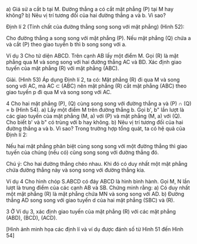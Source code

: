 a) Giá sử a cắt b tại M. Đường thẳng a có cắt mặt phẳng (P) tại M hay không?
b) Nêu vị trí tương đối của hai đường thẳng a và b. Vì sao?

Định lí 2 (Tính chất của đường thẳng song song với mặt phẳng) (Hình 52):

Cho đường thẳng a song song với mặt phẳng (P). Nếu mặt phẳng (Q) chứa a và cắt (P) theo giao tuyến b thì b song song với a.

Ví dụ 3 Cho tứ diện ABCD. Trên cạnh AB lấy một điểm M. Gọi (R) là mặt phẳng qua M và song song với hai đường thẳng AC và BD. Xác định giao tuyến của mặt phẳng (R) với mặt phẳng (ABC).

Giải. (Hình 53)
Áp dụng Định lí 2, ta có: Mặt phẳng (R) đi qua M và song song với AC, mà AC ⊂ (ABC) nên mặt phẳng (R) cắt mặt phẳng (ABC) theo giao tuyến p đi qua M và song song với AC.

4 Cho hai mặt phẳng (P), (Q) cùng song song với đường thẳng a và (P) ∩ (Q) = b (Hình 54).
a) Lấy một điểm M trên đường thẳng b. Gọi b', b" lần lượt là các giao tuyến của mặt phẳng (M, a) với (P) và mặt phẳng (M, a) với (Q). Cho biết b' và b" có trùng với b hay không.
b) Nêu vị trí tương đối của hai đường thẳng a và b. Vì sao?
Trong trường hợp tổng quát, ta có hệ quả của Định lí 2:

Nếu hai mặt phẳng phân biệt cùng song song với một đường thẳng thì giao tuyến của chúng (nếu có) cũng song song với đường thẳng đó.

Chú ý: Cho hai đường thẳng chéo nhau. Khi đó có duy nhất một mặt phẳng chứa đường thẳng này và song song với đường thẳng kia.

Ví dụ 4 Cho hình chóp S.ABCD có đáy ABCD là hình bình hành. Gọi M, N lần lượt là trung điểm của các cạnh AB và SB. Chứng minh rằng:
a) Có duy nhất một mặt phẳng (R) là mặt phẳng chứa MN và song song với AD.
b) Đường thẳng AD song song với giao tuyến d của hai mặt phẳng (SBC) và (R).

3 Ở Ví dụ 3, xác định giao tuyến của mặt phẳng (R) với các mặt phẳng (ABD), (BCD), (ACD).

[Hình ảnh minh họa các định lí và ví dụ được đánh số từ Hình 51 đến Hình 54]